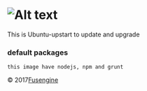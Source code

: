 ![Alt text](http://www.fusengine.ch/img/node.svg)
=================================================

This is Ubuntu-upstart to update and upgrade

### default packages

```
this image have nodejs, npm and grunt
```

&copy; 2017[Fusengine](http://fusengine.com)

